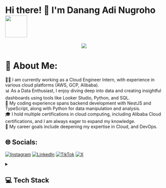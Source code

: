 <h1>Hi there! 👋 I'm Danang Adi Nugroho <img src="https://media.giphy.com/media/12oufCB0MyZ1Go/giphy.gif" width="70"></h1>
<p align="center">
  <img src="https://github.com/thompsonemerson/thompsonemerson/raw/master/cover-thompson.png" />
</p>

# 💫 About Me:
🧑‍💻 I am currently working as a Cloud Engineer Intern, with experience in various cloud platforms (AWS, GCP, Alibaba).<br>📊 As a Data Enthusiast, I enjoy diving deep into data and creating insightful dashboards using tools like Looker Studio, Python, and SQL.<br>🚀 My coding experience spans backend development with NestJS and TypeScript, along with Python for data manipulation and analysis.<br>🎓 I hold multiple certifications in cloud computing, including Alibaba Cloud certifications, and I am always eager to expand my knowledge.<br>🎯 My career goals include deepening my expertise in Cloud, and DevOps. 


## 🌐 Socials:
[![Instagram](https://img.shields.io/badge/Instagram-%23E4405F.svg?logo=Instagram&logoColor=white)](https://instagram.com/danang.nugrho) [![LinkedIn](https://img.shields.io/badge/LinkedIn-%230077B5.svg?logo=linkedin&logoColor=white)](https://linkedin.com/in/danangadi) [![TikTok](https://img.shields.io/badge/TikTok-%23000000.svg?logo=TikTok&logoColor=white)](https://tiktok.com/@nang.danang26) [![X](https://img.shields.io/badge/X-black.svg?logo=X&logoColor=white)](https://x.com/DanangAdi26) 

<details> 
  <summary><h2>💻 Tech Stack</h2></summary>



<details> 
  <summary><h2>📊 Stats and Activity</h2></summary>

  <h3>🔥 Streak Stats</h3>

  [![GitHub Streak](https://streak-stats.demolab.com?user=dananggadii&theme=radical)](https://git.io/streak-stats)
  
  <h3>💻 GitHub Profile Stats</h3>
  ![Anurag's GitHub stats](https://github-readme-stats.vercel.app/api?username=dananggadii&show_icons=true&theme=radical)
  
